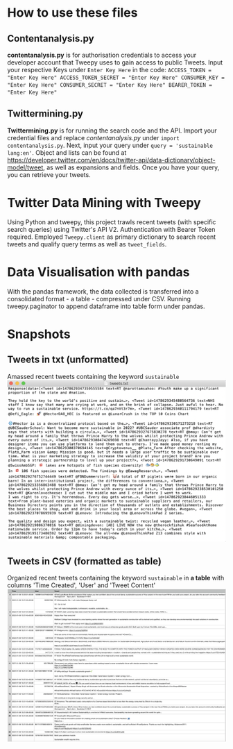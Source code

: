 # How to use these files
## Contentanalysis.py
**contentanalysis.py** is for authorisation credentials to access your developer account that Tweepy uses to gain access to public Tweets. Input your respective Keys under `Enter Key Here` in the code: 
`ACCESS_TOKEN = "Enter Key Here"
ACCESS_TOKEN_SECRET = "Enter Key Here"
CONSUMER_KEY = "Enter Key Here"
CONSUMER_SECRET = "Enter Key Here"
BEARER_TOKEN = "Enter Key Here"`
## Twittermining.py
**Twittermining.py** is for running the search code and the API. Import your credential files and replace *contentanalysis.py* under `import contentanalysis.py`. Next, input your query under `query = 'sustainable lang:en'`. Object and lists can be found at https://developer.twitter.com/en/docs/twitter-api/data-dictionary/object-model/tweet, as well as expansions and fields. Once you have your query, you can retrieve your tweets.

# Twitter Data Mining with Tweepy
 Using Python and tweepy, this project trawls recent tweets (with specific search queries) using Twitter's API V2. Authentication with Bearer Token required. Employed `Tweepy.client` as primary dictionary to search recent tweets and qualify query terms as well as `tweet_fields`.

# Data Visualisation with pandas
 With the pandas framework, the data collected is transferred into a consolidated format - a table - compressed under CSV. Running tweepy.paginator to append dataframe into table form under pandas.  

# Snapshots
## Tweets in txt (unformatted) 
Amassed recent tweets containing the keyword `sustainable`
![This is an image](https://github.com/jolsterr/Working-with-Twitter-Data/blob/main/Snapshots/tweets%20(raw).png)
## Tweets in CSV (formatted as table) 
Organized recent tweets containing the keyword `sustainable` in **a table** with columns 'Time Created', 'User' and 'Tweet Content' 
![This is an image](https://github.com/jolsterr/Working-with-Twitter-Data/blob/main/Snapshots/tweets%20in%20table%20form.png)
